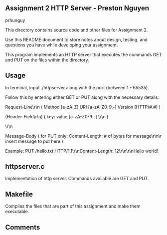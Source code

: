 ## Assignment 2 HTTP Server - Preston Nguyen
prhunguy

This directory contains source code and other files for Assignment 2.

Use this README document to store notes about design, testing, and
questions you have while developing your assignment.

This program implements an HTTP server that executes the commands GET and PUT on the files within the directory.

## Usage
In terminal, input ./httpserver along with the port (between 1 - 65535).

Follow this by entering either GET or PUT along with the necessary details:

Request-Line\r\n     ( Method [a-zA-Z] URI [a-zA-Z0-9.-] Version [HTTP/#.#] )

(Header-Field\r\n)   ( key: value [a-zA-Z0-9.-] \r\n )

\r\n

Message-Body         ( for PUT only: Content-Length: # of bytes for message\r\n\r insert message to put here )

Example: PUT /hello.txt HTTP/1.1\r\nContent-Length: 12\r\n\r\nHello world!

## httpserver.c
Implementation of http server. Commands available are GET and PUT.

## Makefile
Compiles the files that are part of this assignment and make them executable. 

## Comments

